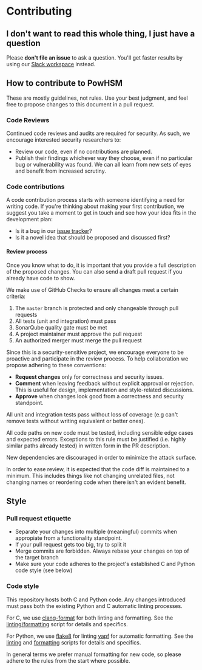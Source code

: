# Contributing

## I don't want to read this whole thing, I just have a question

Please **don't file an issue** to ask a question. You'll get faster results by using our [Slack workspace](https://developers.rsk.co/slack/) instead.

## How to contribute to PowHSM

These are mostly guidelines, not rules. Use your best judgment, and feel free to propose changes to this document in a pull request.

### Code Reviews

Continued code reviews and audits are required for security. As such, we encourage interested security researchers to:

* Review our code, even if no contributions are planned.
* Publish their findings whichever way they choose, even if no particular bug or vulnerability was found. We can all learn from new sets of eyes and benefit from increased scrutiny.

### Code contributions

A code contribution process starts with someone identifying a need for writing code. If you're thinking about making your first contribution, we suggest you take a moment to get in touch and see how your idea fits in the development plan:

* Is it a bug in our [issue tracker](https://github.com/rsksmart/rsk-powhsm/issues)?
* Is it a novel idea that should be proposed and discussed first?

#### Review process

Once you know what to do, it is important that you provide a full description of the proposed changes. You can also send a draft pull request if you already have code to show.

We make use of GitHub Checks to ensure all changes meet a certain criteria:

1. The `master` branch is protected and only changeable through pull requests
1. All tests (unit and integration) must pass
1. SonarQube quality gate must be met
1. A project maintainer must approve the pull request
1. An authorized merger must merge the pull request

Since this is a security-sensitive project, we encourage everyone to be proactive and participate in the review process. To help collaboration we propose adhering to these conventions:

* **Request changes** only for correctness and security issues.
* **Comment** when leaving feedback without explicit approval or rejection. This is useful for design, implementation and style-related discussions.
* **Approve** when changes look good from a correctness and security standpoint.

All unit and integration tests pass without loss of coverage (e.g can't remove tests without writing equivalent or better ones).

All code paths on new code must be tested, including sensible edge cases and expected errors. Exceptions to this rule must be justified (i.e. highly similar paths already tested) in written form in the PR description. 

New dependencies are discouraged in order to minimize the attack surface.

In order to ease review, it is expected that the code diff is maintained to a minimum. This includes things like not changing unrelated files, not changing names or reordering code when there isn't an evident benefit.

## Style

### Pull request etiquette

* Separate your changes into multiple (meaningful) commits when appropiate from a functionality standpoint. 
* If your pull request gets too big, try to split it
* Merge commits are forbidden. Always rebase your changes on top of the target branch
* Make sure your code adheres to the project's established C and Python code style (see below)

### Code style

This repository hosts both C and Python code. Any changes introduced must pass both the existing Python and C automatic linting processes.

For C, we use [clang-format](https://releases.llvm.org/10.0.0/tools/clang/docs/ClangFormat.html) for both linting and formatting. See the [linting/formatting](./lint-c) script for details and specifics.

For Python, we use [flake8](https://flake8.pycqa.org/en/latest/) for linting [yapf](https://github.com/google/yapf) for automatic formatting. See the [linting](./lint-python) and [formatting](./format-python) scripts for details and specifics.

In general terms we prefer manual formatting for new code, so please adhere to the rules from the start where possible.
